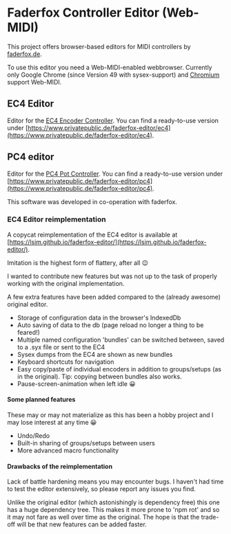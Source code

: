 # Faderfox Controller Editor (Web-MIDI)
This project offers browser-based editors for MIDI controllers by [faderfox.de](http://faderfox.de).

To use this editor you need a Web-MIDI-enabled webbrowser. Currently only Google Chrome (since Version 49 with sysex-support) and [Chromium](https://www.chromium.org/Home) support Web-MIDI.

## EC4 Editor

Editor for the [EC4 Encoder Controller](http://www.faderfox.de/ec4.html). You can find a ready-to-use version under [https://www.privatepublic.de/faderfox-editor/ec4](https://www.privatepublic.de/faderfox-editor/ec4).

## PC4 editor

Editor for the [PC4 Pot Controller](http://faderfox.de/pc4.html). You can find a ready-to-use version under [https://www.privatepublic.de/faderfox-editor/pc4](https://www.privatepublic.de/faderfox-editor/pc4).


This software was developed in co-operation with faderfox.


### EC4 Editor reimplementation

A copycat reimplementation of the EC4 editor is available at [https://lsim.github.io/faderfox-editor/](https://lsim.github.io/faderfox-editor/).

Imitation is the highest form of flattery, after all 😉

I wanted to contribute new features but was not up to the task of properly working with the original implementation.

A few extra features have been added compared to the (already awesome) original editor.

- Storage of configuration data in the browser's IndexedDb
- Auto saving of data to the db (page reload no longer a thing to be feared!)
- Multiple named configuration 'bundles' can be switched between, saved to a .syx file or sent to the EC4
- Sysex dumps from the EC4 are shown as new bundles
- Keyboard shortcuts for navigation
- Easy copy/paste of individual encoders in addition to groups/setups (as in the original). Tip: copying between bundles also works.
- Pause-screen-animation when left idle 😀

#### Some planned features

These may or may not materialize as this has been a hobby project and I may lose interest at any time 😀

- Undo/Redo
- Built-in sharing of groups/setups between users
- More advanced macro functionality

#### Drawbacks of the reimplementation
Lack of battle hardening means you may encounter bugs. I haven't had time to test the editor extensively, so please report any issues you find.

Unlike the original editor (which astonishingly is dependency free) this one has a huge dependency tree. This makes it more prone to 'npm rot' and so it may not fare as well over time as the original. The hope is that the trade-off will be that new features can be added faster.
